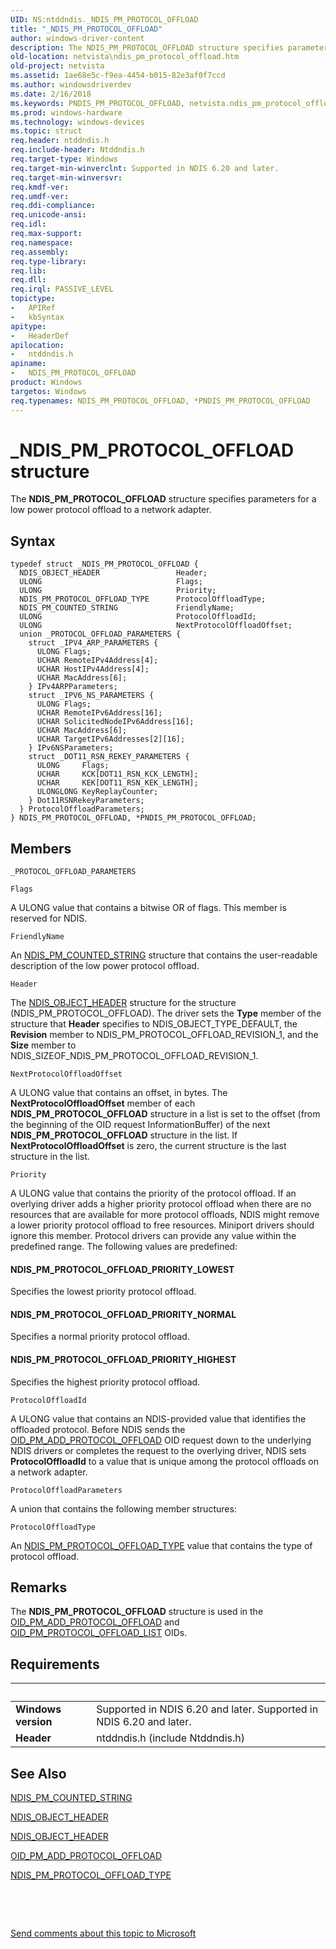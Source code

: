 ```yaml
---
UID: NS:ntddndis._NDIS_PM_PROTOCOL_OFFLOAD
title: "_NDIS_PM_PROTOCOL_OFFLOAD"
author: windows-driver-content
description: The NDIS_PM_PROTOCOL_OFFLOAD structure specifies parameters for a low power protocol offload to a network adapter.
old-location: netvista\ndis_pm_protocol_offload.htm
old-project: netvista
ms.assetid: 1ae68e5c-f9ea-4454-b015-82e3af0f7ccd
ms.author: windowsdriverdev
ms.date: 2/16/2018
ms.keywords: PNDIS_PM_PROTOCOL_OFFLOAD, netvista.ndis_pm_protocol_offload, NDIS_PM_PROTOCOL_OFFLOAD structure [Network Drivers Starting with Windows Vista], _NDIS_PM_PROTOCOL_OFFLOAD, ntddndis/NDIS_PM_PROTOCOL_OFFLOAD, miniport_power_management_ref_f8a5be81-c46e-41cd-ac96-9877e1f9ebec.xml, NDIS_PM_PROTOCOL_OFFLOAD, PNDIS_PM_PROTOCOL_OFFLOAD structure pointer [Network Drivers Starting with Windows Vista], *PNDIS_PM_PROTOCOL_OFFLOAD, ntddndis/PNDIS_PM_PROTOCOL_OFFLOAD
ms.prod: windows-hardware
ms.technology: windows-devices
ms.topic: struct
req.header: ntddndis.h
req.include-header: Ntddndis.h
req.target-type: Windows
req.target-min-winverclnt: Supported in NDIS 6.20 and later.
req.target-min-winversvr: 
req.kmdf-ver: 
req.umdf-ver: 
req.ddi-compliance: 
req.unicode-ansi: 
req.idl: 
req.max-support: 
req.namespace: 
req.assembly: 
req.type-library: 
req.lib: 
req.dll: 
req.irql: PASSIVE_LEVEL
topictype:
-	APIRef
-	kbSyntax
apitype:
-	HeaderDef
apilocation:
-	ntddndis.h
apiname:
-	NDIS_PM_PROTOCOL_OFFLOAD
product: Windows
targetos: Windows
req.typenames: NDIS_PM_PROTOCOL_OFFLOAD, *PNDIS_PM_PROTOCOL_OFFLOAD
---
```


# _NDIS_PM_PROTOCOL_OFFLOAD structure
The <b>NDIS_PM_PROTOCOL_OFFLOAD</b> structure specifies parameters for a low power protocol offload to a
  network adapter.

## Syntax
````
typedef struct _NDIS_PM_PROTOCOL_OFFLOAD {
  NDIS_OBJECT_HEADER                 Header;
  ULONG                              Flags;
  ULONG                              Priority;
  NDIS_PM_PROTOCOL_OFFLOAD_TYPE      ProtocolOffloadType;
  NDIS_PM_COUNTED_STRING             FriendlyName;
  ULONG                              ProtocolOffloadId;
  ULONG                              NextProtocolOffloadOffset;
  union _PROTOCOL_OFFLOAD_PARAMETERS {
    struct _IPV4_ARP_PARAMETERS {
      ULONG Flags;
      UCHAR RemoteIPv4Address[4];
      UCHAR HostIPv4Address[4];
      UCHAR MacAddress[6];
    } IPv4ARPParameters;
    struct _IPV6_NS_PARAMETERS {
      ULONG Flags;
      UCHAR RemoteIPv6Address[16];
      UCHAR SolicitedNodeIPv6Address[16];
      UCHAR MacAddress[6];
      UCHAR TargetIPv6Addresses[2][16];
    } IPv6NSParameters;
    struct _DOT11_RSN_REKEY_PARAMETERS {
      ULONG     Flags;
      UCHAR     KCK[DOT11_RSN_KCK_LENGTH];
      UCHAR     KEK[DOT11_RSN_KEK_LENGTH];
      ULONGLONG KeyReplayCounter;
    } Dot11RSNRekeyParameters;
  } ProtocolOffloadParameters;
} NDIS_PM_PROTOCOL_OFFLOAD, *PNDIS_PM_PROTOCOL_OFFLOAD;
````

## Members


`_PROTOCOL_OFFLOAD_PARAMETERS`



`Flags`

A ULONG value that contains a bitwise OR of flags. This member is reserved for NDIS.

`FriendlyName`

An 
     <a href="..\ntddndis\ns-ntddndis-_ndis_pm_counted_string.md">NDIS_PM_COUNTED_STRING</a> structure
     that contains the user-readable description of the low power protocol offload.

`Header`

The 
     <a href="..\ntddndis\ns-ntddndis-_ndis_object_header.md">NDIS_OBJECT_HEADER</a> structure for the
     structure (NDIS_PM_PROTOCOL_OFFLOAD). The driver sets the 
     <b>Type</b> member of the structure that 
     <b>Header</b> specifies to NDIS_OBJECT_TYPE_DEFAULT, the 
     <b>Revision</b> member to NDIS_PM_PROTOCOL_OFFLOAD_REVISION_1, and the 
     <b>Size</b> member to NDIS_SIZEOF_NDIS_PM_PROTOCOL_OFFLOAD_REVISION_1.

`NextProtocolOffloadOffset`

A ULONG value that contains an offset, in bytes. The 
     <b>NextProtocolOffloadOffset</b> member of each <b>NDIS_PM_PROTOCOL_OFFLOAD</b> structure in a list is set to
     the offset (from the beginning of the OID request 
     InformationBuffer) of the next <b>NDIS_PM_PROTOCOL_OFFLOAD</b> structure in the list. If 
     <b>NextProtocolOffloadOffset</b> is zero, the current structure is the last structure in the list.

`Priority`

A ULONG value that contains the priority of the protocol offload. If an overlying driver adds a
     higher priority protocol offload when there are no resources that are available for more protocol offloads, NDIS
     might remove a lower priority protocol offload to free resources. Miniport drivers should ignore this
     member. Protocol drivers can provide any value within the predefined range. The following values are
     predefined:
     





#### NDIS_PM_PROTOCOL_OFFLOAD_PRIORITY_LOWEST

Specifies the lowest priority protocol offload.



#### NDIS_PM_PROTOCOL_OFFLOAD_PRIORITY_NORMAL

Specifies a normal priority protocol offload.



#### NDIS_PM_PROTOCOL_OFFLOAD_PRIORITY_HIGHEST

Specifies the highest priority protocol offload.

`ProtocolOffloadId`

A ULONG value that contains an NDIS-provided value that identifies the offloaded protocol. Before
     NDIS sends the 
     <a href="https://msdn.microsoft.com/library/windows/hardware/ff569763">OID_PM_ADD_PROTOCOL_OFFLOAD</a> OID
     request down to the underlying NDIS drivers or completes the request to the overlying driver, NDIS sets 
     <b>ProtocolOffloadId</b> to a value that is unique among the protocol offloads on a network adapter.

`ProtocolOffloadParameters`

A union that contains the following member structures:

`ProtocolOffloadType`

An 
     <a href="..\ntddndis\ne-ntddndis-_ndis_pm_protocol_offload_type.md">
     NDIS_PM_PROTOCOL_OFFLOAD_TYPE</a> value that contains the type of protocol offload.

## Remarks
The <b>NDIS_PM_PROTOCOL_OFFLOAD</b> structure is used in the 
    <a href="https://msdn.microsoft.com/library/windows/hardware/ff569763">OID_PM_ADD_PROTOCOL_OFFLOAD</a> and 
    <a href="https://docs.microsoft.com/en-us/windows-hardware/drivers/network/oid-pm-protocol-offload-list">
    OID_PM_PROTOCOL_OFFLOAD_LIST</a> OIDs.

## Requirements
| &nbsp; | &nbsp; |
| ---- |:---- |
| **Windows version** | Supported in NDIS 6.20 and later. Supported in NDIS 6.20 and later. |
| **Header** | ntddndis.h (include Ntddndis.h) |

## See Also

<a href="..\ntddndis\ns-ntddndis-_ndis_pm_counted_string.md">NDIS_PM_COUNTED_STRING</a>



<a href="..\ntddndis\ns-ntddndis-_ndis_object_header.md">NDIS_OBJECT_HEADER</a>



<a href="..\ntddndis\ns-ntddndis-_ndis_object_header.md">NDIS_OBJECT_HEADER</a>



<a href="https://msdn.microsoft.com/library/windows/hardware/ff569763">OID_PM_ADD_PROTOCOL_OFFLOAD</a>



<a href="..\ntddndis\ne-ntddndis-_ndis_pm_protocol_offload_type.md">NDIS_PM_PROTOCOL_OFFLOAD_TYPE</a>



 

 

<a href="mailto:wsddocfb@microsoft.com?subject=Documentation%20feedback [netvista\netvista]:%20NDIS_PM_PROTOCOL_OFFLOAD structure%20 RELEASE:%20(2/16/2018)&amp;body=%0A%0APRIVACY STATEMENT%0A%0AWe use your feedback to improve the documentation. We don't use your email address for any other purpose, and we'll remove your email address from our system after the issue that you're reporting is fixed. While we're working to fix this issue, we might send you an email message to ask for more info. Later, we might also send you an email message to let you know that we've addressed your feedback.%0A%0AFor more info about Microsoft's privacy policy, see http://privacy.microsoft.com/en-us/default.aspx." title="Send comments about this topic to Microsoft">Send comments about this topic to Microsoft</a>